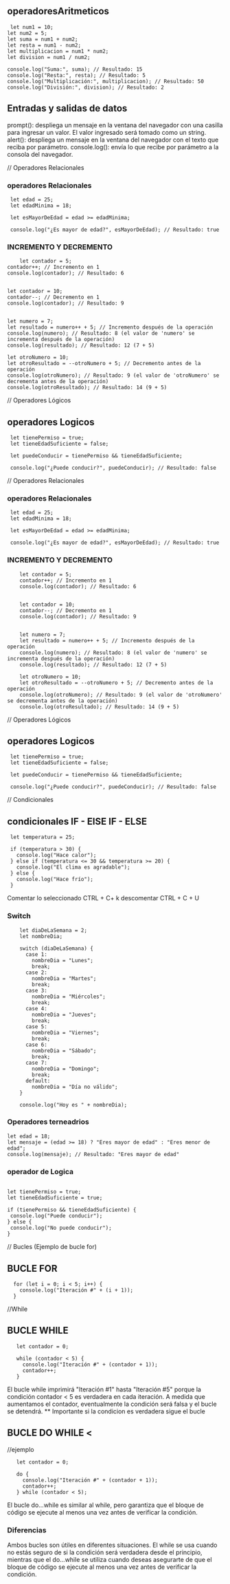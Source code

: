 ## operadoresAritmeticos 
 
     let num1 = 10;
    let num2 = 5;
    let suma = num1 + num2;
    let resta = num1 - num2;
    let multiplicacion = num1 * num2;
    let division = num1 / num2;

    console.log("Suma:", suma); // Resultado: 15
    console.log("Resta:", resta); // Resultado: 5
    console.log("Multiplicación:", multiplicacion); // Resultado: 50
    console.log("División:", division); // Resultado: 2
  
## Entradas y salidas de datos
prompt(): despliega un mensaje en la ventana del navegador con una casilla para ingresar un valor. El valor ingresado será tomado como un string.
alert(): despliega un mensaje en la ventana del navegador con el texto que reciba por parámetro.
console.log(): envía lo que recibe por parámetro a la consola del navegador.  


     
    



  // Operadores Relacionales
  ### operadores Relacionales
   ``` 
    let edad = 25;
    let edadMinima = 18;

    let esMayorDeEdad = edad >= edadMinima;

    console.log("¿Es mayor de edad?", esMayorDeEdad); // Resultado: true
   ```
### INCREMENTO Y DECREMENTO
```
    let contador = 5;
contador++; // Incremento en 1
console.log(contador); // Resultado: 6


let contador = 10;
contador--; // Decremento en 1
console.log(contador); // Resultado: 9


let numero = 7;
let resultado = numero++ + 5; // Incremento después de la operación
console.log(numero); // Resultado: 8 (el valor de 'numero' se incrementa después de la operación)
console.log(resultado); // Resultado: 12 (7 + 5)

let otroNumero = 10;
let otroResultado = --otroNumero + 5; // Decremento antes de la operación
console.log(otroNumero); // Resultado: 9 (el valor de 'otroNumero' se decrementa antes de la operación)
console.log(otroResultado); // Resultado: 14 (9 + 5)
```


  // Operadores Lógicos
  ## operadores Logicos
   ```
    let tienePermiso = true;
    let tieneEdadSuficiente = false;

    let puedeConducir = tienePermiso && tieneEdadSuficiente;

    console.log("¿Puede conducir?", puedeConducir); // Resultado: false
   ```

  // Operadores Relacionales
  ### operadores Relacionales
   ``` 
    let edad = 25;
    let edadMinima = 18;

    let esMayorDeEdad = edad >= edadMinima;

    console.log("¿Es mayor de edad?", esMayorDeEdad); // Resultado: true
   ```
### INCREMENTO Y DECREMENTO
```
    let contador = 5;
    contador++; // Incremento en 1
    console.log(contador); // Resultado: 6
    
    
    let contador = 10;
    contador--; // Decremento en 1
    console.log(contador); // Resultado: 9
    
    
    let numero = 7;
    let resultado = numero++ + 5; // Incremento después de la operación
    console.log(numero); // Resultado: 8 (el valor de 'numero' se incrementa después de la operación)
    console.log(resultado); // Resultado: 12 (7 + 5)
    
    let otroNumero = 10;
    let otroResultado = --otroNumero + 5; // Decremento antes de la operación
    console.log(otroNumero); // Resultado: 9 (el valor de 'otroNumero' se decrementa antes de la operación)
    console.log(otroResultado); // Resultado: 14 (9 + 5)
```


  // Operadores Lógicos
  ## operadores Logicos
   ```
    let tienePermiso = true;
    let tieneEdadSuficiente = false;

    let puedeConducir = tienePermiso && tieneEdadSuficiente;

    console.log("¿Puede conducir?", puedeConducir); // Resultado: false
   ```

  // Condicionales
  ## condicionales IF  - ElSE IF - ELSE

   ```
    let temperatura = 25;

    if (temperatura > 30) {
      console.log("Hace calor");
    } else if (temperatura <= 30 && temperatura >= 20) {
      console.log("El clima es agradable");
    } else {
      console.log("Hace frío");
    }
   ```

Comentar lo seleccionado CTRL + C+ k 
descomentar  CTRL + C + U 

### Switch

```
    let diaDeLaSemana = 2;
    let nombreDia;
    
    switch (diaDeLaSemana) {
      case 1:
        nombreDia = "Lunes";
        break;
      case 2:
        nombreDia = "Martes";
        break;
      case 3:
        nombreDia = "Miércoles";
        break;
      case 4:
        nombreDia = "Jueves";
        break;
      case 5:
        nombreDia = "Viernes";
        break;
      case 6:
        nombreDia = "Sábado";
        break;
      case 7:
        nombreDia = "Domingo";
        break;
      default:
        nombreDia = "Día no válido";
    }
    
    console.log("Hoy es " + nombreDia);
```
### Operadores terneadrios
 ```
let edad = 18;
let mensaje = (edad >= 18) ? "Eres mayor de edad" : "Eres menor de edad";
console.log(mensaje); // Resultado: "Eres mayor de edad"
 ```
### operador de Logica

 ```

let tienePermiso = true;
let tieneEdadSuficiente = true;

if (tienePermiso && tieneEdadSuficiente) {
  console.log("Puede conducir");
} else {
  console.log("No puede conducir");
}
 ```





  // Bucles (Ejemplo de bucle for)
 ## BUCLE  FOR
  ```
    for (let i = 0; i < 5; i++) {
      console.log("Iteración #" + (i + 1));
    }
  
 ```
//While 
## BUCLE WHILE 
 ```
    let contador = 0;
    
    while (contador < 5) {
      console.log("Iteración #" + (contador + 1));
      contador++;
    }
 ```

<p> 
El bucle while imprimirá "Iteración #1" hasta "Iteración #5" porque la condición contador < 5 es verdadera en cada iteración. A medida que aumentamos el contador, eventualmente la condición será falsa y el bucle se detendrá. ** Importante si la condicion es verdadera sigue el bucle
</p>

## BUCLE DO WHILE <
//ejemplo 
 ```
    let contador = 0;
    
    do {
      console.log("Iteración #" + (contador + 1));
      contador++;
    } while (contador < 5);
 ```
<p> El bucle do...while es similar al while, pero garantiza que el bloque de código se ejecute al menos una vez antes de verificar la condición. </p>

### Diferencias 
<p>Ambos bucles son útiles en diferentes situaciones. El while se usa cuando no estás seguro de si la condición será verdadera desde el principio, mientras que el do...while se utiliza cuando deseas asegurarte de que el bloque de código se ejecute al menos una vez antes de verificar la condición.</p>

 ```